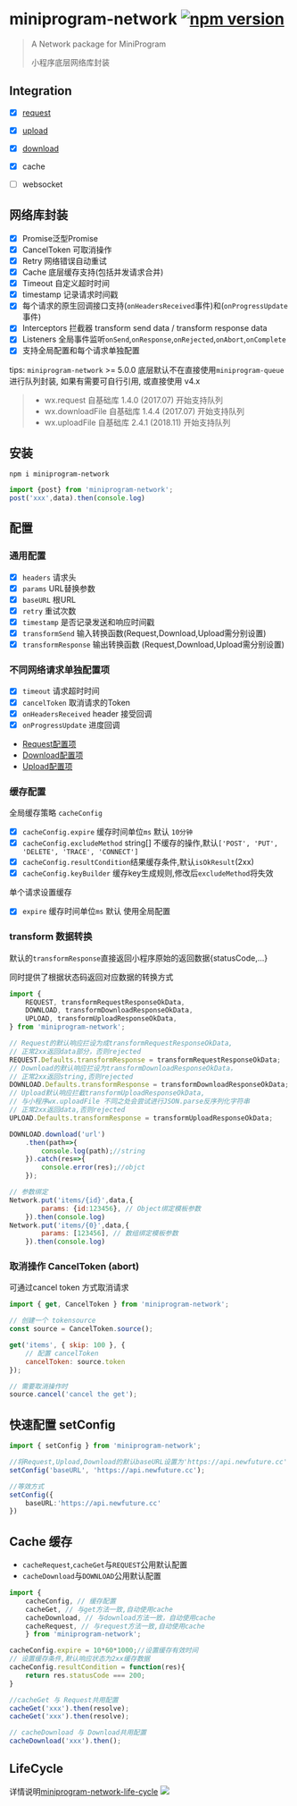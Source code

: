 # miniprogram-network [![npm version](https://badge.fury.io/js/miniprogram-network.svg)](https://npmjs.com/package/miniprogram-network)

> A Network package for MiniProgram
>
> 小程序底层网络库封装


## Integration
* [x] [request](https://www.npmjs.com/package/miniprogram-request)
* [x] [upload](https://www.npmjs.com/package/miniprogram-uploader)
* [x] [download](https://www.npmjs.com/package/miniprogram-downloader)
* [x] cache
* [ ] websocket


## 网络库封装

* [x] Promise<T>泛型Promise
* [x] CancelToken 可取消操作
* [x] Retry 网络错误自动重试
* [x] Cache 底层缓存支持(包括并发请求合并)
* [x] Timeout 自定义超时时间
* [x] timestamp 记录请求时间戳
* [x] 每个请求的原生回调接口支持(`onHeadersReceived`事件)和(`onProgressUpdate`事件)
* [x] Interceptors 拦截器 transform send data / transform response data
* [x] Listeners 全局事件监听`onSend`,`onResponse`,`onRejected`,`onAbort`,`onComplete`
* [x] 支持全局配置和每个请求单独配置

tips: `miniprogram-network` >= 5.0.0  底层默认不在直接使用`miniprogram-queue`进行队列封装, 如果有需要可自行引用, 或直接使用 v4.x

> * wx.request 自基础库 1.4.0 (2017.07) 开始支持队列
> * wx.downloadFile 自基础库 1.4.4 (2017.07) 开始支持队列
> * wx.uploadFile 自基础库 2.4.1 (2018.11) 开始支持队列

## 安装
```
npm i miniprogram-network
```
```ts
import {post} from 'miniprogram-network';
post('xxx',data).then(console.log)
```
## 配置 

### 通用配置

* [x] `headers` 请求头
* [x] `params` URL替换参数
* [x] `baseURL` 根URL
* [x] `retry` 重试次数
* [x] `timestamp` 是否记录发送和响应时间戳
* [x] `transformSend` 输入转换函数(Request,Download,Upload需分别设置)
* [x] `transformResponse` 输出转换函数 (Request,Download,Upload需分别设置)

### 不同网络请求单独配置项

* [x] `timeout` 请求超时时间
* [x] `cancelToken` 取消请求的Token
* [x] `onHeadersReceived` header 接受回调
* [x] `onProgressUpdate` 进度回调
* [Request配置项](../request#options)
* [Download配置项](../downloader#options)
* [Upload配置项](../uploader#options)

### 缓存配置 

全局缓存策略 `cacheConfig`

* [x] `cacheConfig.expire` 缓存时间单位`ms` 默认 `10分钟`
* [x] `cacheConfig.excludeMethod` string[] 不缓存的操作,默认`['POST', 'PUT', 'DELETE', 'TRACE', 'CONNECT']`
* [x] `cacheConfig.resultCondition`结果缓存条件,默认`isOkResult`(2xx)
* [x] `cacheConfig.keyBuilder` 缓存key生成规则,修改后`excludeMethod`将失效

单个请求设置缓存

* [x] `expire` 缓存时间单位`ms` 默认 使用全局配置


### transform 数据转换

默认的`transformResponse`直接返回小程序原始的返回数据{statusCode,...}

同时提供了根据状态码返回对应数据的转换方式

```js
import {
    REQUEST, transformRequestResponseOkData,
    DOWNLOAD, transformDownloadResponseOkData,
    UPLOAD, transformUploadResponseOkData,
} from 'miniprogram-network';

// Request的默认响应拦设为成transformRequestResponseOkData,
// 正常2xx返回data部分，否则rejected
REQUEST.Defaults.transformResponse = transformRequestResponseOkData;
// Download的默认响应拦设为transformDownloadResponseOkData，
// 正常2xx返回string,否则rejected
DOWNLOAD.Defaults.transformResponse = transformDownloadResponseOkData;
// Upload默认响应拦截transformUploadResponseOkData,
// 与小程序wx.uploadFile 不同之处会尝试进行JSON.parse反序列化字符串
// 正常2xx返回data,否则rejected
UPLOAD.Defaults.transformResponse = transformUploadResponseOkData;

DOWNLOAD.download('url')
    .then(path=>{
        console.log(path);//string
    }).catch(res=>{
        console.error(res);//objct
    });

// 参数绑定
Network.put('items/{id}',data,{
        params: {id:123456}, // Object绑定模板参数
    }).then(console.log)
Network.put('items/{0}',data,{
        params: [123456], // 数组绑定模板参数
    }).then(console.log)
```

### 取消操作 CancelToken (abort)

可通过cancel token 方式取消请求
```js
import { get, CancelToken } from 'miniprogram-network';

// 创建一个 tokensource
const source = CancelToken.source();

get('items', { skip: 100 }, { 
    // 配置 cancelToken
    cancelToken: source.token 
});

// 需要取消操作时
source.cancel('cancel the get');
```

## 快速配置 setConfig

```ts
import { setConfig } from 'miniprogram-network';

//将Request,Upload,Download的默认baseURL设置为'https://api.newfuture.cc'
setConfig('baseURL', 'https://api.newfuture.cc');

//等效方式
setConfig({
    baseURL:'https://api.newfuture.cc'
})

```

## Cache 缓存

* `cacheRequest`,`cacheGet`与`REQUEST`公用默认配置
* `cacheDownload`与`DOWNLOAD`公用默认配置


```js
import {
    cacheConfig, // 缓存配置
    cacheGet, // 与get方法一致,自动使用cache
    cacheDownload, // 与download方法一致，自动使用cache
    cacheRequest, // 与request方法一致,自动使用cache
    } from 'miniprogram-network';

cacheConfig.expire = 10*60*1000;//设置缓存有效时间
// 设置缓存条件,默认响应状态为2xx缓存数据
cacheConfig.resultCondition = function(res){
    return res.statusCode === 200;
}

//cacheGet 与 Request共用配置
cacheGet('xxx').then(resolve);
cacheGet('xxx').then(resolve);

// cacheDownload 与 Download共用配置
cacheDownload('xxx').then();

```


## LifeCycle

详情说明[miniprogram-network-life-cycle](../life-cycle/)
![](https://user-images.githubusercontent.com/6290356/49631309-6bddc080-fa2c-11e8-9a41-88fb50b2a1b7.png)
